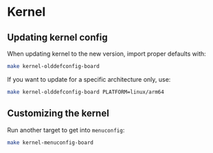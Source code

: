 # Kernel

## Updating kernel config

When updating kernel to the new version, import proper defaults with:

```sh
make kernel-olddefconfig-board
```

If you want to update for a specific architecture only, use:

```sh
make kernel-olddefconfig-board PLATFORM=linux/arm64
```

## Customizing the kernel

Run another target to get into `menuconfig`:

```sh
make kernel-menuconfig-board
```
